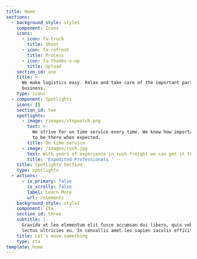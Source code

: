 ```yaml
---
title: Home
sections:
  - background_style: style1
    component: Icons
    icons:
      - icon: fa-truck
        title: Shoot
      - icon: fa-refresh
        title: Process
      - icon: fa-thumbs-o-up
        title: Upload
    section_id: one
    title: >-
      We make logistics easy. Relax and take care of the important parts of your
      business. 
    type: icons
  - component: Spotlights
    icons: []
    section_id: two
    spotlights:
      - image: /images/stopwatch.png
        text: >-
          We strive for on time service every time. We know how important it is
          to be there when expected.
        title: On time service
      - image: /images/rush.jpg
        text: With years of experience in rush freight we can get it there.
        title: 'Expedited Professionals '
    title: Spotlights Section
    type: spotlights
  - actions:
      - is_primary: false
        is_scrolly: false
        label: Learn More
        url: /elements
    background_style: style1
    component: Cta
    section_id: three
    subtitle: |-
      Gravida at leo elementum elit fusce accumsan dui libero, quis vehicula  
      lectus ultricies eu. In convallis amet leo sapien iaculis efficitur.
    title: Let's move something
    type: cta
template: home
---
```


